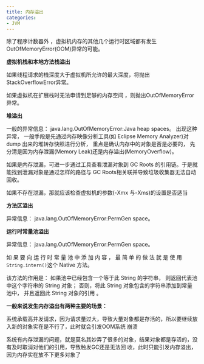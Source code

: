 ```yaml
---
title: 内存溢出
categories: 
- JVM
---
```


除了程序计数器外 ，虚拟机内存的其他几个运行时区域都有发生OutOfMemoryError(OOM)异常的可能。

**虚拟机栈和本地方法栈溢出**

如果线程请求的栈深度大于虚拟机所允许的最大深度，将抛出StackOverflowError异常。

如果虚拟机在扩展栈时无法申请到足够的内存空间 ，则抛出OutOfMemoryError异常。

**堆溢出**

一般的异常信息： java.lang.OutOfMemoryError:Java heap spaces。 出现这种异常， 一般手段是先通过内存映像分析工具(如 Eclipse Memory Analyzer)对 dump 出来的堆转存快照进行分析， 重点是确认内存中的对象是否是必要的， 先分清是因为内存泄漏(Memory Leak)还是内存溢出(MemoryOverflow)。

如果是内存泄漏，可进一步通过工具查看泄漏对象到 GC Roots 的引用链。于是就能找到泄漏对象是通过怎样的路径与 GC Roots相关联并导致垃圾收集器无法自动回收。

如果不存在泄漏，那就应该检查虚拟机的参数(-Xmx 与-Xms)的设置是否适当

**方法区溢出**

异常信息： java.lang.OutOfMemoryError:PermGen space。

**运行时常量池溢出**

异常信息： java.lang.OutOfMemoryError:PermGen space。

如 果 要 向 运 行 时 常 量 池 中 添 加 内 容 ， 最 简 单 的 做 法 就 是 使 用 `String.intern()`这个 Native 方法。

该方法的作用是： 如果池中已经包含一个等于此 String 的字符串， 则返回代表池中这个字符串的 String 对象； 否则，将此 String 对象包含的字符串添加到常量池中， 并且返回此 String 对象的引用 。

**一般来说发生内存溢出有两种主要的场景：**

系统承载高并发请求，因为请求量过大，导致大量对象都是存活的，所以要继续放入新的对象实在是不行了，此时就会引发OOM系统 崩溃

系统有内存泄漏的问题，就是莫名其妙弄了很多的对象，结果对象都是存活的，没有及时取消对他们的引用，导致触发GC还是无法回 收，此时只能引发内存溢出，因为内存实在放不下更多对象了